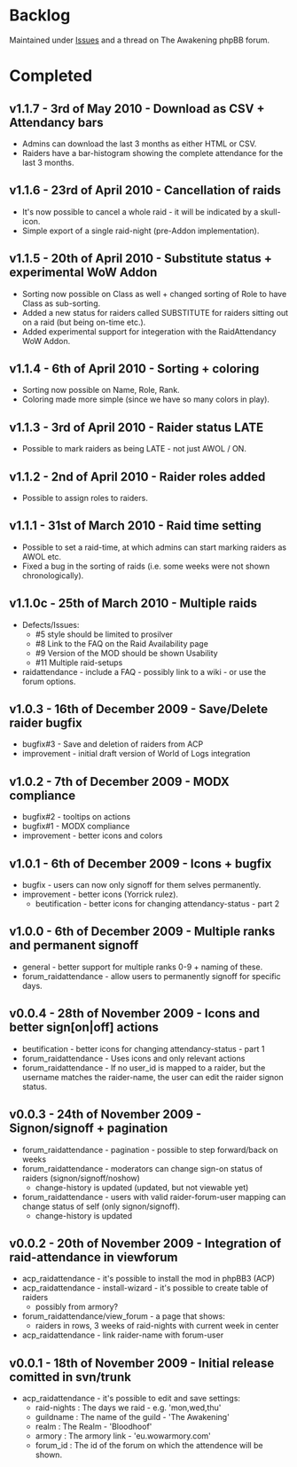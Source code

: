 

# Backlog #
Maintained under [Issues](http://code.google.com/p/raidattendance/issues/list) and a thread on The Awakening phpBB forum.

# Completed #

## v1.1.7 - 3rd of May 2010 - Download as CSV + Attendancy bars ##
  * Admins can download the last 3 months as either HTML or CSV.
  * Raiders have a bar-histogram showing the complete attendance for the last 3 months.

## v1.1.6 - 23rd of April 2010 - Cancellation of raids ##
  * It's now possible to cancel a whole raid - it will be indicated by a skull-icon.
  * Simple export of a single raid-night (pre-Addon implementation).

## v1.1.5 - 20th of April 2010 - Substitute status + experimental WoW Addon ##
  * Sorting now possible on Class as well + changed sorting of Role to have Class as sub-sorting.
  * Added a new status for raiders called SUBSTITUTE for raiders sitting out on a raid (but being on-time etc.).
  * Added experimental support for integeration with the RaidAttendancy WoW Addon.

## v1.1.4 - 6th of April 2010 - Sorting + coloring ##
  * Sorting now possible on Name, Role, Rank.
  * Coloring made more simple (since we have so many colors in play).

## v1.1.3 - 3rd of April 2010 - Raider status LATE ##
  * Possible to mark raiders as being LATE - not just AWOL / ON.

## v1.1.2 - 2nd of April 2010 - Raider roles added ##
  * Possible to assign roles to raiders.

## v1.1.1 - 31st of March 2010 - Raid time setting ##
  * Possible to set a raid-time, at which admins can start marking raiders as AWOL etc.
  * Fixed a bug in the sorting of raids (i.e. some weeks were not shown chronologically).

## v1.1.0c - 25th of March 2010 - Multiple raids ##
  * Defects/Issues:
    * #5 style should be limited to prosilver
    * #8 Link to the FAQ on the Raid Availability page
    * #9 Version of the MOD should be shown   Usability
    * #11 Multiple raid-setups
  * raidattendance - include a FAQ - possibly link to a wiki - or use the forum options.

## v1.0.3 - 16th of December 2009 - Save/Delete raider bugfix ##
  * bugfix#3 - Save and deletion of raiders from ACP
  * improvement - initial draft version of World of Logs integration

## v1.0.2 - 7th of December 2009 - MODX compliance ##
  * bugfix#2 - tooltips on actions
  * bugfix#1 - MODX compliance
  * improvement - better icons and colors

## v1.0.1 - 6th of December 2009 - Icons + bugfix ##
  * bugfix - users can now only signoff for them selves permanently.
  * improvement - better icons (Yorrick rulez).
    * beutification - better icons for changing attendancy-status - part 2

## v1.0.0 - 6th of December 2009 - Multiple ranks and permanent signoff ##
  * general - better support for multiple ranks 0-9 + naming of these.
  * forum\_raidattendance - allow users to permanently signoff for specific days.

## v0.0.4 - 28th of November 2009 - Icons and better sign[on|off] actions ##
  * beutification - better icons for changing attendancy-status - part 1
  * forum\_raidattendance - Uses icons and only relevant actions
  * forum\_raidattendance - If no user\_id is mapped to a raider, but the username matches the raider-name, the user can edit the raider signon status.

## v0.0.3 - 24th of November 2009 - Signon/signoff + pagination ##
  * forum\_raidattendance - pagination - possible to step forward/back on weeks
  * forum\_raidattendance - moderators can change sign-on status of raiders (signon/signoff/noshow)
    * change-history is updated (updated, but not viewable yet)
  * forum\_raidattendance - users with valid raider-forum-user mapping can change status of self (only signon/signoff).
    * change-history is updated

## v0.0.2 - 20th of November 2009 - Integration of raid-attendance in viewforum ##
  * acp\_raidattendance - it's possible to install the mod in phpBB3 (ACP)
  * acp\_raidattendance - install-wizard - it's possible to create table of raiders
    * possibly from armory?
  * forum\_raidattendance/view\_forum - a page that shows:
    * raiders in rows, 3 weeks of raid-nights with current week in center
  * acp\_raidattendance - link raider-name with forum-user

## v0.0.1 - 18th of November 2009 - Initial release comitted in svn/trunk ##
  * acp\_raidattendance - it's possible to edit and save settings:
    * raid-nights : The days we raid - e.g. 'mon,wed,thu'
    * guildname : The name of the guild - 'The Awakening'
    * realm : The Realm - 'Bloodhoof'
    * armory : The armory link - 'eu.wowarmory.com'
    * forum\_id : The id of the forum on which the attendence will be shown.